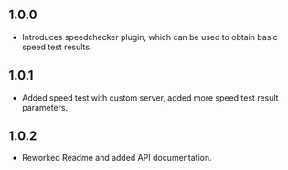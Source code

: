 ## 1.0.0

* Introduces speedchecker plugin, which can be used to obtain basic speed test results.

## 1.0.1

* Added speed test with custom server, added more speed test result parameters.

## 1.0.2

* Reworked Readme and added API documentation.

